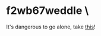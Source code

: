 # f2wb67weddle \
It's dangerous to go alone, take [this](https://www.youtube.com/watch?v=D65AQmetUes)!
